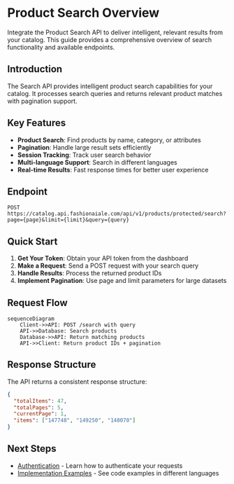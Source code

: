 # Product Search Overview

Integrate the Product Search API to deliver intelligent, relevant results from your catalog. This guide provides a comprehensive overview of search functionality and available endpoints.

## Introduction

The Search API provides intelligent product search capabilities for your catalog. It processes search queries and returns relevant product matches with pagination support.

## Key Features

- **Product Search**: Find products by name, category, or attributes
- **Pagination**: Handle large result sets efficiently
- **Session Tracking**: Track user search behavior
- **Multi-language Support**: Search in different languages
- **Real-time Results**: Fast response times for better user experience

## Endpoint

```
POST https://catalog.api.fashionaiale.com/api/v1/products/protected/search?page={page}&limit={limit}&query={query}
```

## Quick Start

1. **Get Your Token**: Obtain your API token from the dashboard
2. **Make a Request**: Send a POST request with your search query
3. **Handle Results**: Process the returned product IDs
4. **Implement Pagination**: Use page and limit parameters for large datasets

## Request Flow

```mermaid
sequenceDiagram
    Client->>API: POST /search with query
    API->>Database: Search products
    Database->>API: Return matching products
    API->>Client: Return product IDs + pagination
```

## Response Structure

The API returns a consistent response structure:

```json
{
  "totalItems": 47,
  "totalPages": 5,
  "currentPage": 1,
  "items": ["147748", "149250", "148070"]
}
```

## Next Steps

- [Authentication](../authentication) - Learn how to authenticate your requests
- [Implementation Examples](./examples) - See code examples in different languages